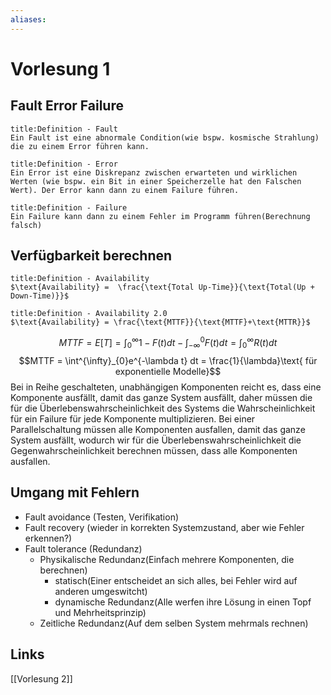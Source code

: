```yaml
---
aliases: 
---
```

# Vorlesung 1 
## Fault Error Failure

```ad-abstract
title:Definition - Fault
Ein Fault ist eine abnormale Condition(wie bspw. kosmische Strahlung) die zu einem Error führen kann.
```

```ad-abstract
title:Definition - Error
Ein Error ist eine Diskrepanz zwischen erwarteten und wirklichen Werten (wie bspw. ein Bit in einer Speicherzelle hat den Falschen Wert). Der Error kann dann zu einem Failure führen.
```

```ad-abstract
title:Definition - Failure
Ein Failure kann dann zu einem Fehler im Programm führen(Berechnung falsch)
```

## Verfügbarkeit berechnen
```ad-abstract
title:Definition - Availability
$\text{Availability} =  \frac{\text{Total Up-Time}}{\text{Total(Up + Down-Time)}}$
```

```ad-abstract
title:Definition - Availability 2.0
$\text{Availability} = \frac{\text{MTTF}}{\text{MTTF}+\text{MTTR}}$
```
$$MTTF = E[T] = \int^{\infty}_{0}1- F(t) dt - \int^{0}_{-\infty}F(t) dt = \int^{\infty}_{0} R(t)dt $$
$$MTTF = \int^{\infty}_{0}e^{-\lambda t} dt = \frac{1}{\lambda}\text{    für exponentielle Modelle}$$
Bei in Reihe geschalteten, unabhängigen Komponenten reicht es, dass eine Komponente ausfällt, damit das ganze System ausfällt, daher müssen die für die Überlebenswahrscheinlichkeit des Systems die Wahrscheinlichkeit für ein Failure für jede Komponente multiplizieren.
Bei einer Parallelschaltung müssen alle Komponenten ausfallen, damit das ganze System ausfällt, wodurch wir für die Überlebenswahrscheinlichkeit die Gegenwahrscheinlichkeit berechnen müssen, dass alle Komponenten ausfallen.
## Umgang mit Fehlern
- Fault avoidance (Testen, Verifikation)
- Fault recovery (wieder in korrekten Systemzustand, aber wie Fehler erkennen?)
- Fault tolerance (Redundanz)
	- Physikalische Redundanz(Einfach mehrere Komponenten, die berechnen)
		- statisch(Einer entscheidet an sich alles, bei Fehler wird auf anderen umgeswitcht)
		- dynamische Redundanz(Alle werfen ihre Lösung in einen Topf und Mehrheitsprinzip)
	- Zeitliche Redundanz(Auf dem selben System mehrmals rechnen)
## Links
[[Vorlesung 2]]